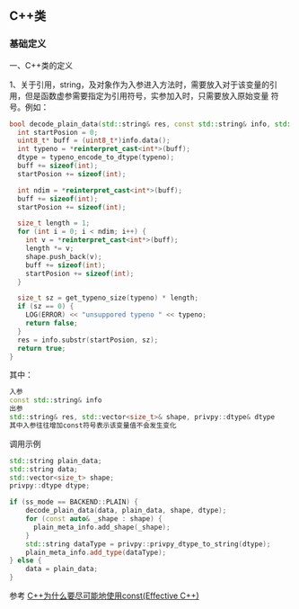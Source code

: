 
## C++类

### 基础定义

一、C++类的定义

1、关于引用，string，及对象作为入参进入方法时，需要放入对于该变量的引用，但是函数虚参需要指定为引用符号，实参加入时，只需要放入原始变量
符号。例如：
```cpp
bool decode_plain_data(std::string& res, const std::string& info, std::vector<size_t>& shape, privpy::dtype& dtype) {
  int startPosion = 0;
  uint8_t* buff = (uint8_t*)info.data();
  int typeno = *reinterpret_cast<int*>(buff);
  dtype = typeno_encode_to_dtype(typeno);
  buff += sizeof(int);
  startPosion += sizeof(int);

  int ndim = *reinterpret_cast<int*>(buff);
  buff += sizeof(int);
  startPosion += sizeof(int);

  size_t length = 1;
  for (int i = 0; i < ndim; i++) {
    int v = *reinterpret_cast<int*>(buff);
    length *= v;
    shape.push_back(v);
    buff += sizeof(int);
    startPosion += sizeof(int);
  }

  size_t sz = get_typeno_size(typeno) * length;
  if (sz == 0) {
    LOG(ERROR) << "unsuppored typeno " << typeno;
    return false;
  }
  res = info.substr(startPosion, sz);
  return true;
}
```
其中：
```cpp
入参
const std::string& info
出参
std::string& res, std::vector<size_t>& shape, privpy::dtype& dtype
其中入参往往增加const符号表示该变量值不会发生变化
```
调用示例
```cpp
std::string plain_data;
std::string data;
std::vector<size_t> shape;
privpy::dtype dtype;

if (ss_mode == BACKEND::PLAIN) {
    decode_plain_data(data, plain_data, shape, dtype);
    for (const auto& _shape : shape) {
      plain_meta_info.add_shape(_shape);
    }
    std::string dataType = privpy::privpy_dtype_to_string(dtype);
    plain_meta_info.add_type(dataType);
} else {
    data = plain_data;
}

```
参考
[C++为什么要尽可能地使用const(Effective C++)](https://blog.csdn.net/Bubbler_726/article/details/106338666)
